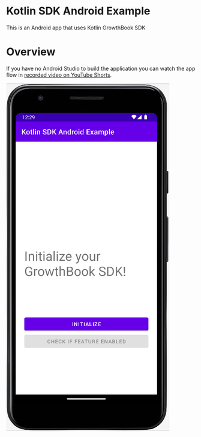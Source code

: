 # Kotlin SDK Android Example

This is an Android app that uses Kotlin GrowthBook SDK

# Overview

If you have no Android Studio to build the application you can watch the app flow in [recorded video on YouTube Shorts](https://youtube.com/shorts/j1roM81QWc4?feature=share).


![](./screenshots/Screenshot.png)
